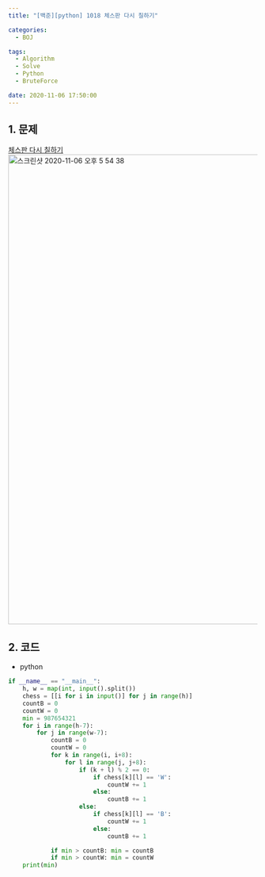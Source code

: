 ```yaml
---
title: "[백준][python] 1018 체스판 다시 칠하기"

categories:
  - BOJ

tags:
  - Algorithm
  - Solve
  - Python
  - BruteForce

date: 2020-11-06 17:50:00
---
```


## 1. 문제
[체스판 다시 칠하기](https://www.acmicpc.net/problem/1018)  
<img width="948" alt="스크린샷 2020-11-06 오후 5 54 38" src="https://user-images.githubusercontent.com/20227720/98346348-2df2d800-2059-11eb-84ad-51f0a3286484.png">

## 2. 코드

- python

```python
if __name__ == "__main__":
    h, w = map(int, input().split())
    chess = [[i for i in input()] for j in range(h)]
    countB = 0
    countW = 0
    min = 987654321
    for i in range(h-7):
        for j in range(w-7):
            countB = 0
            countW = 0
            for k in range(i, i+8):
                for l in range(j, j+8):
                    if (k + l) % 2 == 0:
                        if chess[k][l] == 'W':
                            countW += 1
                        else:
                            countB += 1
                    else:
                        if chess[k][l] == 'B':
                            countW += 1
                        else:
                            countB += 1

            if min > countB: min = countB
            if min > countW: min = countW
    print(min)
```